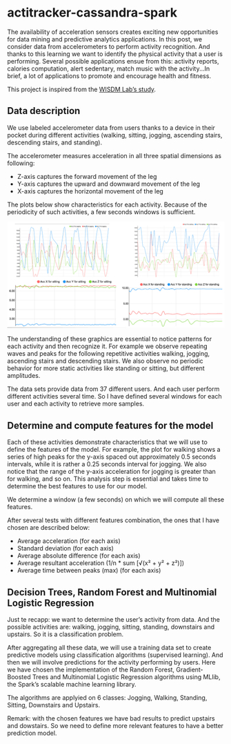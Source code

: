 # actitracker-cassandra-spark

The availability of acceleration sensors creates exciting new opportunities for data mining and predictive analytics 
applications. 
In this post, we consider data from accelerometers to perform activity recognition. And thanks to this learning we 
want to identify the physical activity that a user is performing. 
Several possible applications ensue from this: activity reports, calories computation, alert sedentary, match music 
with the activity...In brief, a lot of applications to promote and encourage health and fitness. 

This project is inspired from the [WISDM Lab’s study](http://www.cis.fordham.edu/wisdm/index.php).

## Data description
We use labeled accelerometer data from users thanks to a device in their pocket during different activities 
(walking, sitting, jogging, ascending stairs, descending stairs, and standing).

The accelerometer measures acceleration in all three spatial dimensions as following:

- Z-axis captures the forward movement of the leg
- Y-axis captures the upward and downward movement of the leg
- X-axis captures the horizontal movement of the leg

The plots below show characteristics for each activity. Because of the periodicity of such activities, a few seconds windows is sufficient.


  <div>
		<a href="/img/accelerometer_walking.jpg" ><img src="/img/grouped_images.jpg"  alt="Walking activity"></a>
  	</div>


The understanding of these graphics are essential to notice patterns for each activity and then recognize it.
For example we observe repeating waves and peaks for the following repetitive activities walking, jogging, ascending stairs and descending stairs.
We also observe no periodic behavior for more static activities like standing or sitting, but different amplitudes.

The data sets provide data from 37 different users. And each user perform different activities several time. 
So I have defined several windows for each user and each activity to retrieve more samples.

## Determine and compute features for the model
Each of these activities demonstrate characteristics that we will use to define the features of the model. 
For example, the plot for walking shows a series of high peaks for the y-axis spaced out approximately 0.5 seconds 
intervals, while it is rather a 0.25 seconds interval for jogging. We also notice that the range of the y-axis 
acceleration for jogging is greater than for walking, and so on. This analysis step is essential and takes time to 
determine the best features to use for our model.

We determine a window (a few seconds) on which we will compute all these features.

After several tests with different features combination, the ones that I have chosen are described below:

- Average acceleration (for each axis)
- Standard deviation (for each axis)
- Average absolute difference (for each axis)
- Average resultant acceleration (1/n * sum [√(x² + y² + z²)])
- Average time between peaks (max) (for each axis)

## Decision Trees, Random Forest and Multinomial Logistic Regression
Just te recapp: we want to determine the user’s activity from data. 
And the possible activities are: walking, jogging, sitting, standing, downstairs and upstairs. 
So it is a classification problem.

After aggregating all these data, we will use a training data set to create predictive models using classification 
algorithms (supervised learning). And then we will involve predictions for the activity performing by users. 
Here we have chosen the implementation of the Random Forest, Gradient-Boosted Trees and Multinomial Logistic Regression 
algorithms using MLlib, the Spark’s scalable machine learning library.

The algorithms are applyied on 6 classes: Jogging, Walking, Standing, Sitting, Downstairs and Upstairs.

Remark: with the chosen features we have bad results to predict upstairs and dowstairs. So we need to define more 
relevant features to have a better prediction model.
